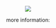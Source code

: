 <p align="center">
  <a href="https://github.com/imtribute12/github-readme-stats">
    <img align="center" src="https://github-readme-stats.vercel.app/api?username=imtribute12&theme=gotham"  />
  </a>
 </p>
<p align="center">
  <a>
    more information: <link rel = "my website" href = "https://sedanstaskan.glitch.me"/> 
  </a>
</p>
  
